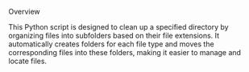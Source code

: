 Overview

This Python script is designed to clean up a specified directory by organizing files into subfolders based on their file extensions. It automatically creates folders for each file type and moves the corresponding files into these folders, making it easier to manage and locate files.